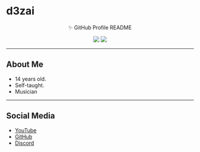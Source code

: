 # d3zai

<div align="center">
  <p>✨ GitHub Profile README</p>
  <img src="https://komarev.com/ghpvc?username=d3zai&style=flat-square&label=Profile+Views" />
  <img src="https://img.shields.io/github/followers/d3zai.svg?style=flat-square&label=Followers" />
</div>

---

## About Me

- 14 years old.
- Self-taught.
- Musician

---

## Social Media

- [YouTube](https://youtube.com/channel/UCCZfKiu0pnIW2DcSm8Yj15w)
- [GitHub](https://github.com/d3zai)
- [Discord](https://discordapp.com/users/871928659815059516)